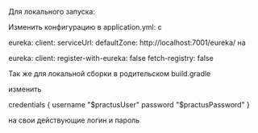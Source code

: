 Для локального запуска: 

Изменить конфигурацию в application.yml:
c

eureka:
    client:
        serviceUrl:
            defaultZone: http://localhost:7001/eureka/
на

eureka:
    client:
        register-with-eureka: false
        fetch-registry: false

Так же для локальной сборки в родительском build.gradle 

изменить

credentials {
    username "$practusUser"
    password "$practusPassword"
}

на свои действующие логин и пароль